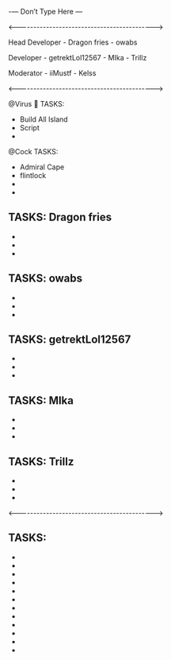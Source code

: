 -— Don’t Type Here —


<------------------------------------------->

Head Developer - Dragon fries - owabs

Developer - getrektLol12567 - MIka - Trillz

Moderator - iiMustf - Kelss

<------------------------------------------->

@Virus :sparkler: TASKS:
- Build All Island
- Script 
-

@Cock TASKS:
- Admiral Cape
- flintlock
- 
-

TASKS: Dragon fries
- 
- 
-
-

TASKS: owabs
- 
- 
-
-

TASKS: getrektLol12567
- 
- 
-
-

TASKS: MIka
- 
- 
-
-


TASKS: Trillz
- 
- 
-
-

<------------------------------------------->


TASKS:
- 
- 
-
-
- 
- 
-
-
-
-
- 
- 
-
